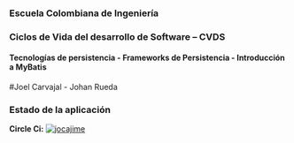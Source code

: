 ### Escuela Colombiana de Ingeniería
### Ciclos de Vida del desarrollo de Software – CVDS
#### Tecnologías de persistencia - Frameworks de Persistencia - Introducción a MyBatis
#Joel Carvajal - Johan Rueda

### Estado de la aplicación
**Circle Ci:** [![jocajime](https://circleci.com/gh/jocajime/CVDS-LAB8.svg?style=shield)](https://github.com/jocajime/CVDS-LAB8)